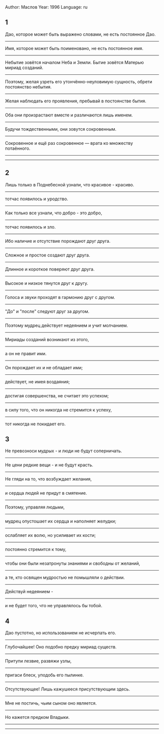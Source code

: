 Author: Маслов
Year: 1996
Language: ru

## 1
Дао, которое может быть выражено словами, не есть постоянное Дао.
___
Имя, которое может быть поименовано, не есть постоянное имя.
___
Небытие зовётся началом Неба и Земли. Бытие зовётся Матерью мириад созданий.
___
Поэтому, желая узреть его утончённо-неуловимую сущность, обрети постоянство небытия.
___
Желая наблюдать его проявления, пребывай в постоянстве бытия.
___
Оба они произрастают вместе и различаются лишь именем.
___
Будучи тождественными, они зовутся сокровенным.
___
Сокровенное и ещё раз сокровенное — врата ко множеству потаённого.
___
  
___

## 2
Лишь только в Поднебесной узнали, что красивое - красиво.
___
тотчас появилось и уродство.
___
Как только все узнали, что добро - это добро,
___
тотчас появилось и зло.
___
Ибо наличие и отсутствие порождают друг друга.
___
Сложное и простое создают друг друга.
___
Длинное и короткое поверяют друг друга.
___
Высокое и низкое тянутся друг к другу.
___
Голоса и звуки проходят в гармонию друг с другом.
___
"До" и "после" следуют друг за другом.
___
Поэтому мудрец действует недеянием и учит молчанием.
___
Мириады созданий возникают из этого,
___
а он не правит ими.
___
Он порождает их и не обладает ими;
___
действует, не имея воздаяния;
___
достигая совершенства, не считает это успехом;
___
в силу того, что он никогда не стремится к успеху,
___
тот никогда не покидает его.

## 3
Не превозноси мудрых - и люди не будут соперничать.
___
Не цени редкие вещи - и не будут красть.
___
Не гляди на то, что возбуждает желания,
___
и сердца людей не придут в смятение.
___
Поэтому, управляя людьми,
___
мудрец опустошает их сердца и наполняет желудки;
___
ослабляет их волю, но усиливает их кости;
___
постоянно стремится к тому,
___
чтобы они были незатронуты знаниями и свободны от желаний,
___
а те, кто освящен мудростью не помышляли о действии.
___
Действуй недеянием -
___
и не будет того, что не управлялось бы тобой.

## 4
Дао пустотно, но использованием не исчерпать его.
___
Глубочайшее! Оно подобно предку мириад существ.
___
Притупи лезвие, развяжи узлы,
___
пригаси блеск, уподобь его пылинке.
___
Отсутствующее! Лишь кажушееся присутствующим здесь.
___
Мне не постичь, чьим сыном оно является.
___
Но кажется предком Владыки.
___
  
___
